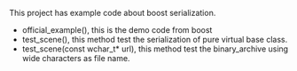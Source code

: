 This project has example code about boost serialization.

- official_example(), this is the demo code from boost
- test_scene(), this method test the serialization of pure virtual base class.
- test_scene(const wchar_t* url), this method test the binary_archive using wide characters as file name.